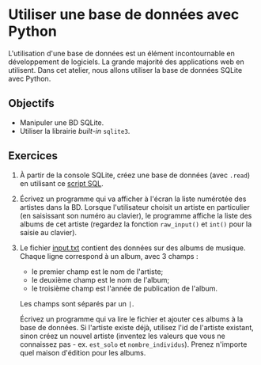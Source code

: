 Utiliser une base de données avec Python
========================================

L'utilisation d'une base de données est un élément incontournable en
développement de logiciels. La grande majorité des applications web en
utilisent. Dans cet atelier, nous allons utiliser la base de données SQLite avec
Python.

Objectifs
---------

* Manipuler une BD SQLite.
* Utiliser la librairie _built-in_ `sqlite3`.

Exercices
---------

1. À partir de la console SQLite, créez une base de données (avec `.read`) en
   utilisant ce [script SQL](https://github.com/jacquesberger/exemplesINF3005/blob/master/SQLite/musique.sql).

2. Écrivez un programme qui va afficher à l'écran la liste numérotée des artistes
   dans la BD. Lorsque l'utilisateur choisit un artiste en particulier (en
   saisissant son numéro au clavier), le programme affiche la liste des albums
   de cet artiste (regardez la fonction `raw_input()` et `int()` pour la saisie
   au clavier).

3. Le fichier [input.txt](input.txt) contient des données sur des albums de
   musique. Chaque ligne correspond à un album, avec 3 champs :
   * le premier champ est le nom de l'artiste;
   * le deuxième champ est le nom de l'album;
   * le troisième champ est l'année de publication de l'album.

   Les champs sont séparés par un `|`.

   Écrivez un programme qui va lire le fichier et ajouter ces albums à la base
   de données. Si l'artiste existe déjà, utilisez l'id de l'artiste existant,
   sinon créez un nouvel artiste (inventez les valeurs que vous ne connaissez
   pas - ex. `est_solo` et `nombre_individus`). Prenez n'importe quel maison
   d'édition pour les albums.
